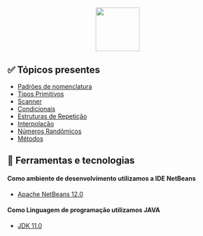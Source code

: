 <h1 align="center">
  <img src="https://marcas-logos.net/wp-content/uploads/2020/11/Java-logo-600x336.png" height="100px">
</h1>

<h2> ✅ Tópicos presentes</h2>

   * [Padrões de nomenclatura](#pre-requisitos)
   * [Tipos Primitivos](#Sobre)
   * [Scanner](#Utilização-do-Scanner)
   * [Condicionais](#tabela-de-conteudo)
   * [Estruturas de Repetição](#instalacao)
   * [Interpolação](#instalacao)
   * [Números Randômicos](#instalacao)
   * [Métodos](#instalacao)

<h2> 🧪 Ferramentas e tecnologias</h2>

<h4> Como ambiente de desenvolvimento utilizamos a IDE NetBeans </h4>

- [Apache NetBeans 12.0](https://netbeans.apache.org/download/index.html)

<h4> Como Linguagem de programação utilizamos JAVA </h4>

- [JDK 11.0](https://www.oracle.com/br/java/technologies/javase-jdk11-downloads.html)



  


   































